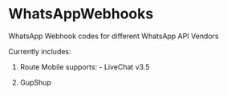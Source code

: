 # WhatsAppWebhooks
WhatsApp Webhook codes for different WhatsApp API Vendors

Currently includes:
  1. Route Mobile
        supports:
            - LiveChat v3.5
      
  2. GupShup
